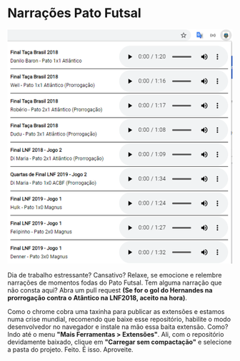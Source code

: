 # Narrações Pato Futsal

![](screenshot1.PNG)

Dia de trabalho estressante? Cansativo? Relaxe, se emocione e relembre narrações de momentos fodas do Pato Futsal.
Tem alguma narração que não consta aqui? Abra um pull request **(Se for o gol do Hernandes na prorrogação contra o Atântico na LNF2018, aceito na hora)**.

Como o chrome cobra uma taxinha para publicar as extensões e estamos numa crise mundial, recomendo que baixe esse repositório, habilite o modo desenvolvedor no navegador e instale na mão essa baita extensão.
Como? Indo até o menu **"Mais Ferramentas > Extensões"**. Ali, com o repositório devidamente baixado, clique em **"Carregar sem compactação"** e selecione a pasta do projeto.
Feito. É isso. Aproveite.

